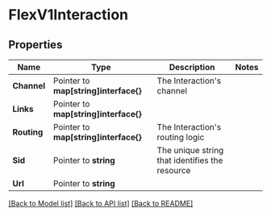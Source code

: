 # FlexV1Interaction

## Properties

Name | Type | Description | Notes
------------ | ------------- | ------------- | -------------
**Channel** | Pointer to **map[string]interface{}** | The Interaction's channel |
**Links** | Pointer to **map[string]interface{}** |  |
**Routing** | Pointer to **map[string]interface{}** | The Interaction's routing logic |
**Sid** | Pointer to **string** | The unique string that identifies the resource |
**Url** | Pointer to **string** |  |

[[Back to Model list]](../README.md#documentation-for-models) [[Back to API list]](../README.md#documentation-for-api-endpoints) [[Back to README]](../README.md)


